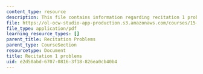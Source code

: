 ```yaml
---
content_type: resource
description: This file contains information regarding recitation 1 problems.
file: https://ol-ocw-studio-app-production.s3.amazonaws.com/courses/15-053-optimization-methods-in-management-science-spring-2013/e2d50abd670708163f18826ea0cb40b4_MIT15_053S13_rec01.pdf
file_type: application/pdf
learning_resource_types: []
parent_title: Recitation Problems
parent_type: CourseSection
resourcetype: Document
title: Recitation 1 problems
uid: e2d50abd-6707-0816-3f18-826ea0cb40b4
---
```

